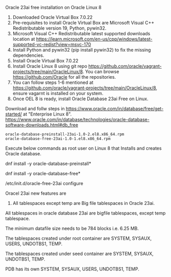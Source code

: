 Oracle 23ai free installation on Oracle Linux 8

1. Downloaded Oracle Virtual Box 7.0.22
2. Pre-requisites to install Oracle Virtual Box are Microsoft Visual C++ Redistributable version 19, Python, pywin32.
3. Microsoft Visual C++ Redistributable latest supported downloads location at https://learn.microsoft.com/en-us/cpp/windows/latest-supported-vc-redist?view=msvc-170
4. Install Python and pywin32 (pip install pywin32) to fix the missing dependencies.
5. Install Oracle Virtual Box 7.0.22
6. Install Oracle Linux 8 using git repo https://github.com/oracle/vagrant-projects/tree/main/OracleLinux/8. You can browse https://github.com/Oracle for all the repositories.
7. You can follow steps 1-6 mentioned at https://github.com/oracle/vagrant-projects/tree/main/OracleLinux/8, ensure vagarnt is installed on your system.
8. Once OEL 8 is ready, install Oracle Database 23ai Free on Linux.

Download and follw steps in https://www.oracle.com/in/database/free/get-started/ at "Enterprise Linux 8".
https://www.oracle.com/in/database/technologies/oracle-database-software-downloads.html#db_free

	oracle-database-preinstall-23ai-1.0-2.el8.x86_64.rpm
	oracle-database-free-23ai-1.0-1.el8.x86_64.rpm

Execute below commands as root user on Linux 8 that Installs and creates Oracle database.

dnf install -y oracle-database-preinstall*

dnf install -y oracle-database-free*

/etc/init.d/oracle-free-23ai configure

Oracel 23ai new features are

1. All tablespaces except temp are Big file tablespaces in Oracle 23ai.

All tablespaces in oracle database 23ai are bigfile tablespaces, except temp tablespace.

The minimum datafile size needs to be 784 blocks i.e. 6.25 MB.

The tablespaces created under root container are SYSTEM, SYSAUX, USERS, UNDOTBS1, TEMP.

The tablespaces created under seed container are SYSTEM, SYSAUX, UNDOTBS1, TEMP.

PDB has its own  SYSTEM, SYSAUX, USERS, UNDOTBS1, TEMP.
